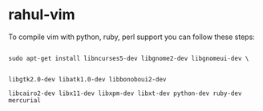 rahul-vim
=========

To compile vim with python, ruby, perl support you can follow these steps:

<code>
sudo apt-get install libncurses5-dev libgnome2-dev libgnomeui-dev \

libgtk2.0-dev libatk1.0-dev libbonoboui2-dev \
libcairo2-dev libx11-dev libxpm-dev libxt-dev python-dev ruby-dev mercurial
</code>
